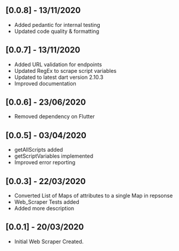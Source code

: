 ## [0.0.8] - 13/11/2020

* Added pedantic for internal testing
* Updated code quality & formatting
  
## [0.0.7] - 13/11/2020

* Added URL validation for endpoints
* Updated RegEx to scrape script variables
* Updated to latest dart version 2.10.3
* Improved documentation

## [0.0.6] - 23/06/2020

* Removed dependency on Flutter

## [0.0.5] - 03/04/2020

* getAllScripts added
* getScriptVariables implemented
* Improved error reporting
  
## [0.0.3] - 22/03/2020

* Converted List of Maps of attributes to a single Map in repsonse
* Web_Scraper Tests added
* Added more description

## [0.0.1] - 20/03/2020

* Initial Web Scraper Created.
